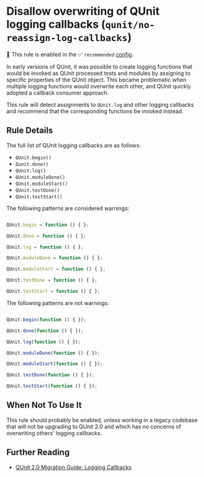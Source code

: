 # Disallow overwriting of QUnit logging callbacks (`qunit/no-reassign-log-callbacks`)

💼 This rule is enabled in the ✅ `recommended` [config](https://github.com/platinumazure/eslint-plugin-qunit/blob/master/README.md#configurations).

<!-- end auto-generated rule header -->

In early versions of QUnit, it was possible to create logging functions that
would be invoked as QUnit processed tests and modules by assigning to specific
properties of the QUnit object. This became problematic when multiple logging
functions would overwrite each other, and QUnit quickly adopted a callback
consumer approach.

This rule will detect assignments to `QUnit.log` and other logging callbacks
and recommend that the corresponding functions be invoked instead.

## Rule Details

The full list of QUnit logging callbacks are as follows:

* `QUnit.begin()`
* `Qunit.done()`
* `QUnit.log()`
* `QUnit.moduleDone()`
* `QUnit.moduleStart()`
* `QUnit.testDone()`
* `QUnit.testStart()`

The following patterns are considered warnings:

```js

QUnit.begin = function () { };

QUnit.done = function () { };

QUnit.log = function () { };

QUnit.moduleDone = function () { };

QUnit.moduleStart = function () { };

QUnit.testDone = function () { };

QUnit.testStart = function () { };

```

The following patterns are not warnings:

```js

QUnit.begin(function () { });

QUnit.done(function () { });

QUnit.log(function () { });

QUnit.moduleDone(function () { });

QUnit.moduleStart(function () { });

QUnit.testDone(function () { });

QUnit.testStart(function () { });

```

## When Not To Use It

This rule should probably be enabled, unless working in a legacy codebase that
will not be upgrading to QUnit 2.0 and which has no concerns of overwriting
others' logging callbacks.

## Further Reading

* [QUnit 2.0 Migration Guide: Logging Callbacks](https://qunitjs.com/upgrade-guide-2.x/#replace-qunit-log-callback-with-qunit-log-callback-for-all-reporting-callbacks)
